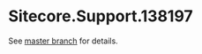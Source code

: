 # Sitecore.Support.138197

See [master branch](https://github.com/sitecoresupport/Sitecore.Support.138197) for details.